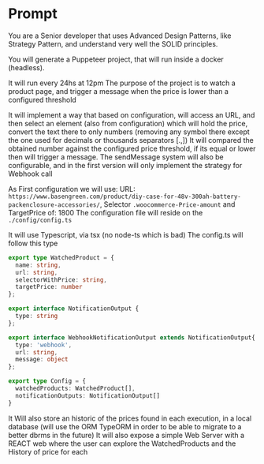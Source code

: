 # Prompt

You are a Senior developer that uses Advanced Design Patterns, like Strategy Pattern, and understand very well the SOLID principles.

You will generate a Puppeteer project, that will run inside a docker (headless).

It will run every 24hs at 12pm
The purpose of the project is to watch a product page, and trigger a message when the price is lower than a configured threshold

It will implement a way that based on configuration, will access an URL, and then select an element (also from configuration) which will hold the price, convert the text there to only numbers (removing any symbol there except the one used for decimals or thousands separators [.,])
It will compared the obtained number against the configured price threshold, if its equal or lower then will trigger a message.
The sendMessage system will also be configurable, and in the first version will only implement the strategy for Webhook call

As First configuration we will use:
URL: `https://www.basengreen.com/product/diy-case-for-48v-300ah-battery-packenclosure-accessories/`,
Selector `.woocommerce-Price-amount`
and TargetPrice of: 1800
The configuration file will reside on the `./config/config.ts`

It will use Typescript, via tsx (no node-ts which is bad)
The config.ts will follow this type
```ts
export type WatchedProduct = {
  name: string,
  url: string,
  selectorWithPrice: string,
  targetPrice: number
};

export interface NotificationOutput {
  type: string
};

export interface WebhookNotificationOutput extends NotificationOutput{
  type: 'webhook',
  url: string,
  message: object
};

export type Config = {
  watchedProducts: WatchedProduct[],
  notificationOutputs: NotificationOutput[]
}
```

It Will also store an historic of the prices found in each execution, in a local database (will use the ORM TypeORM in order to be able to migrate to a better dbrms in the future) 
It will also expose a simple Web Server with a REACT web where the user can explore the WatchedProducts and the History of price for each
